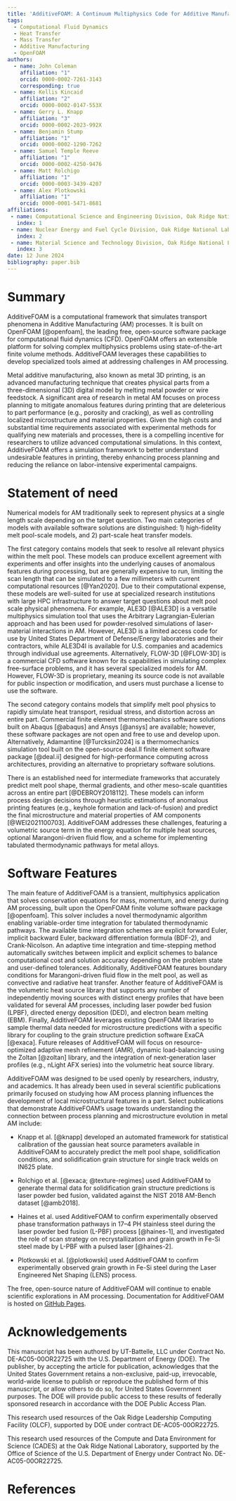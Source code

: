 ```yaml
---
title: 'AdditiveFOAM: A Continuum Multiphysics Code for Additive Manufacturing'
tags:
  - Computational Fluid Dynamics
  - Heat Transfer
  - Mass Transfer
  - Additive Manufacturing
  - OpenFOAM
authors:
  - name: John Coleman
    affiliation: "1"
    orcid: 0000-0002-7261-3143
    corresponding: true
  - name: Kellis Kincaid
    affiliation: "2"
    orcid: 0000-0002-0147-553X
  - name: Gerry L. Knapp
    affiliation: "3"
    orcid: 0000-0002-2023-992X
  - name: Benjamin Stump
    affiliation: "1"
    orcid: 0000-0002-1290-7262
  - name: Samuel Temple Reeve
    affiliation: "1"
    orcid: 0000-0002-4250-9476
  - name: Matt Rolchigo
    affiliation: "1"
    orcid: 0000-0003-3439-4207
  - name: Alex Plotkowski
    affiliation: "1"
    orcid: 0000-0001-5471-8681
affiliations:
 - name: Computational Science and Engineering Division, Oak Ridge National Laboratory
   index: 1
 - name: Nuclear Energy and Fuel Cycle Division, Oak Ridge National Laboratory
   index: 2
 - name: Material Science and Technology Division, Oak Ridge National Laboratory
   index: 3
date: 12 June 2024
bibliography: paper.bib
---
```


# Summary

AdditiveFOAM is a computational framework that simulates transport phenomena in Additive Manufacturing (AM) processes. It is built on OpenFOAM [@openfoam], the leading free, open-source software package for computational fluid dynamics (CFD). OpenFOAM offers an extensible platform for solving complex multiphysics problems using state-of-the-art finite volume methods. AdditiveFOAM leverages these capabilities to develop specialized tools aimed at addressing challenges in AM processing.

Metal additive manufacturing, also known as metal 3D printing, is an advanced manufacturing technique that creates physical parts from a three-dimensional (3D) digital model by melting metal powder or wire feedstock. A significant area of research in metal AM focuses on process planning to mitigate anomalous features during printing that are deleterious to part performance (e.g., porosity and cracking), as well as controlling localized microstructure and material properties. Given the high costs and substantial time requirements associated with experimental methods for qualifying new materials and processes, there is a compelling incentive for researchers to utilize advanced computational simulations. In this context, AdditiveFOAM offers a simulation framework to better understand undesirable features in printing, thereby enhancing process planning and reducing the reliance on labor-intensive experimental campaigns.

# Statement of need

Numerical models for AM traditionally seek to represent physics at a single length scale depending on the target question. Two main categories of models with available software solutions are distinguished: 1) high-fidelity melt pool-scale models, and 2) part-scale heat transfer models.

The first category contains models that seek to resolve all relevant physics within the melt pool. These models can produce excellent agreement with experiments and offer insights into the underlying causes of anomalous features during processing, but are generally expensive to run, limiting the scan length that can be simulated to a few millimeters with current computational resources [@Yan2020]. Due to their computational expense, these models are well-suited for use at specialized research institutions with large HPC infrastructure to answer target questions about melt pool scale physical phenomena. For example, ALE3D [@ALE3D] is a versatile multiphysics simulation tool that uses the Arbitrary Lagrangian-Eulerian approach and has been used for powder-resolved simulations of laser-material interactions in AM. However, ALE3D is a limited access code for use by United States Department of Defense/Energy laboratories and their contractors, while ALE3D4I is available for U.S. companies and academics through individual use agreements. Alternatively, FLOW-3D [@FLOW-3D] is a commercial CFD software known for its capabilities in simulating complex free-surface problems, and it has several specialized models for AM. However, FLOW-3D is proprietary, meaning its source code is not available for public inspection or modification, and users must purchase a license to use the software.

The second category contains models that simplify melt pool physics to rapidly simulate heat transport, residual stress, and distortion across an entire part. Commercial finite element thermomechanics software solutions built on Abaqus [@abaqus] and Ansys [@ansys] are available; however, these software packages are not open and free to use and develop upon. Alternatively, Adamantine [@Turcksin2024] is a thermomechanics simulation tool built on the open-source deal.II finite element software package [@deal.ii] designed for high-performance computing across architectures, providing an alternative to proprietary software solutions.

There is an established need for intermediate frameworks that accurately predict melt pool shape, thermal gradients, and other meso-scale quantities across an entire part [@DEBROY2018112]. These models can inform process design decisions through heuristic estimations of anomalous printing features (e.g., keyhole formation and lack-of-fusion) and predict the final microstructure and material properties of AM components [@WEI2021100703]. AdditiveFOAM addresses these challenges, featuring a volumetric source term in the energy equation for multiple heat sources, optional Marangoni-driven fluid flow, and a scheme for implementing tabulated thermodynamic pathways for metal alloys.

# Software Features
The main feature of AdditiveFOAM is a transient, multiphysics application that solves conservation equations for mass, momentum, and energy during AM processing, built upon the OpenFOAM finite volume software package [@openfoam]. This solver includes a novel thermodynamic algorithm enabling variable-order time integration for tabulated thermodynamic pathways. The available time integration schemes are explicit forward Euler, implicit backward Euler, backward differentiation formula (BDF-2), and Crank-Nicolson. An adaptive time integration and time-stepping method automatically switches between implicit and explicit schemes to balance computational cost and solution accuracy depending on the problem state and user-defined tolerances. Additionally, AdditiveFOAM features boundary conditions for Marangoni-driven fluid flow in the melt pool, as well as convective and radiative heat transfer. Another feature of AdditiveFOAM is the volumetric heat source library that supports any number of independently moving sources with distinct energy profiles that have been validated for several AM processes, including laser powder bed fusion (LPBF), directed energy deposition (DED), and electron beam melting (EBM). Finally, AdditiveFOAM leverages existing OpenFOAM libraries to sample thermal data needed for microstructure predictions with a specific library for coupling to the grain structure prediction software ExaCA [@exaca]. Future releases of AdditiveFOAM will focus on resource-optimized adaptive mesh refinement (AMR), dynamic load-balancing using the Zoltan [@zoltan] library, and the integration of next-generation laser profiles (e.g., nLight AFX series) into the volumetric heat source library.

AdditiveFOAM was designed to be used openly by researchers, industry, and academics. It has already been used in several scientific publications primarily focused on studying how AM process planning influences the development of local microstructural features in a part. Select publications that demonstrate AdditiveFOAM’s usage towards understanding the connection between process planning and microstructure evolution in metal AM include:

- Knapp et al. [@knapp] developed an automated framework for statistical calibration of the gaussian heat source parameters available in AdditiveFOAM to accurately predict the melt pool shape, solidification conditions, and solidification grain structure for single track welds on IN625 plate. 

- Rolchigo et al. [@exaca; @texture-regimes] used AdditiveFOAM to generate thermal data for solidification grain structure predictions is laser powder bed fusion, validated against the NIST 2018 AM-Bench dataset [@amb2018]. 

- Haines et al. used AdditiveFOAM to confirm experimentally observed phase transformation pathways in 17–4 PH stainless steel during the laser powder bed fusion (L-PBF) process [@haines-1], and investigated the role of scan strategy on recrystallization and grain growth in Fe-Si steel made by L-PBF with a pulsed laser [@haines-2].

- Plotkowski et al. [@plotkowski] used AdditiveFOAM to confirm experimentally observed grain growth in Fe-Si steel during the Laser Engineered Net Shaping (LENS) process. 

The free, open-source nature of AdditiveFOAM will continue to enable scientific explorations in AM processing. Documentation for AdditiveFOAM is hosted on [GitHub Pages](https://ornl.github.io/AdditiveFOAM/).

# Acknowledgements

This manuscript has been authored by UT-Battelle, LLC under Contract No. DE-AC05-00OR22725 with the U.S. Department of Energy (DOE). The publisher, by accepting the article for publication, acknowledges that the United States Government retains a non-exclusive, paid-up, irrevocable, world-wide license to publish or reproduce the published form of this manuscript, or allow others to do so, for United States Government purposes. The DOE will provide public access to these results of federally sponsored research in accordance with the DOE Public Access Plan. 

This research used resources of the Oak Ridge Leadership Computing Facility (OLCF), supported by DOE under contract DE-AC05-00OR22725. 

This research used resources of the Compute and Data Environment for Science (CADES) at the Oak Ridge National Laboratory, supported by the Office of Science of the U.S. Department of Energy under Contract No. DE-AC05-00OR22725. 

# References
